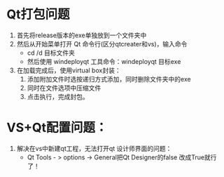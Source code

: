 # Qt打包问题
1. 首先将release版本的exe单独放到一个文件夹中
2. 然后从开始菜单打开 Qt 命令行(区分qtcreater和vs)，输入命令 
	- cd /d 目标文件夹
	- 然后使用 windeployqt 工具命令：windeployqt 目标exe
3. 在加载完成后，使用virtual box封装：
    1. 添加附加文件时选按递归方式添加，同时删除文件夹中的exe
	2.  同时在文件选项中压缩文件
	3. 点击执行，完成封包。
# VS+Qt配置问题：
1. 解决在vs中新建qt工程，无法打开qt 设计师界面的问题：
	- Qt Tools - > options -> General把Qt Designer的false 改成True就行了！


